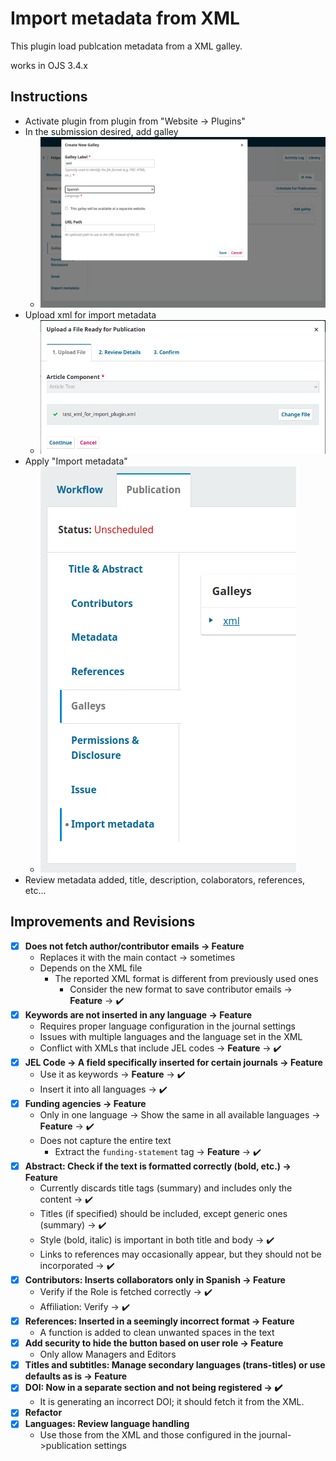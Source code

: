 # Import metadata from XML

This plugin load publcation metadata from a XML galley.

works in OJS 3.4.x


## Instructions

* Activate plugin from plugin from "Website -> Plugins"
* In the submission desired, add galley
    - ![Add galley](doc/img/submission_add_galley.png)
* Upload xml for import metadata
    - ![Xml galley](doc/img/submission_galley_add_xml.png)
* Apply "Import metadata"
    - ![Import metadata](doc/img/submission_import_metadata_button.png)
* Review metadata added, title, description, colaborators, references, etc...


## Improvements and Revisions
- [x] **Does not fetch author/contributor emails -> Feature**
  - Replaces it with the main contact -> sometimes
  - Depends on the XML file
    - The reported XML format is different from previously used ones
      - Consider the new format to save contributor emails -> **Feature** -> ✔️
- [x] **Keywords are not inserted in any language -> Feature**
  - Requires proper language configuration in the journal settings
  - Issues with multiple languages and the language set in the XML
  - Conflict with XMLs that include JEL codes -> **Feature** -> ✔️
- [x] **JEL Code -> A field specifically inserted for certain journals -> Feature**
  - Use it as keywords -> **Feature** -> ✔️
  - Insert it into all languages -> ✔️
- [x] **Funding agencies -> Feature**
  - Only in one language -> Show the same in all available languages -> **Feature** -> ✔️
  - Does not capture the entire text
    - Extract the `funding-statement` tag -> **Feature** -> ✔️
- [x] **Abstract: Check if the text is formatted correctly (bold, etc.) -> Feature**
  - Currently discards title tags (summary) and includes only the content -> ✔️
  - Titles (if specified) should be included, except generic ones (summary) -> ✔️
  - Style (bold, italic) is important in both title and body -> ✔️
  - Links to references may occasionally appear, but they should not be incorporated -> ✔️
- [x] **Contributors: Inserts collaborators only in Spanish -> Feature**
  - Verify if the Role is fetched correctly -> ✔️
  - Affiliation: Verify -> ✔️
- [x] **References: Inserted in a seemingly incorrect format -> Feature**
  - A function is added to clean unwanted spaces in the text
- [x] **Add security to hide the button based on user role -> Feature**
  - Only allow Managers and Editors
- [x] **Titles and subtitles: Manage secondary languages (trans-titles) or use defaults as is -> Feature**
- [x] **DOI: Now in a separate section and not being registered -> ✔️**
  - It is generating an incorrect DOI; it should fetch it from the XML.
- [x] **Refactor**
- [x] **Languages: Review language handling**
  - Use those from the XML and those configured in the journal->publication settings